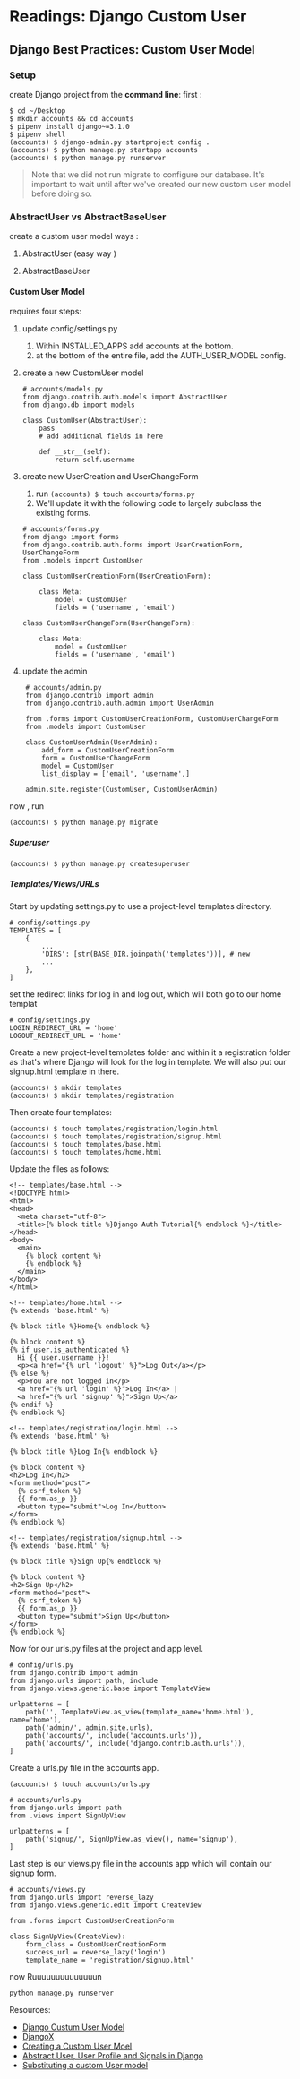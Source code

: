 # Readings: Django Custom User

## Django Best Practices: Custom User Model
### Setup
create  Django project from the **command line**: 
first : 
```
$ cd ~/Desktop
$ mkdir accounts && cd accounts
$ pipenv install django~=3.1.0
$ pipenv shell
(accounts) $ django-admin.py startproject config .
(accounts) $ python manage.py startapp accounts
(accounts) $ python manage.py runserver
```

> Note that we did not run migrate to configure our database. It's important to wait until after we've created our new custom user model before doing so.

### AbstractUser vs AbstractBaseUser
create a custom user model ways : 
1. AbstractUser (easy way )


2. AbstractBaseUser

#### Custom User Model
requires four steps:
1. update config/settings.py
   1. Within INSTALLED_APPS add accounts at the bottom. 
   2. at the bottom of the entire file, add the AUTH_USER_MODEL config.
2. create a new CustomUser model
    ```
    # accounts/models.py
    from django.contrib.auth.models import AbstractUser
    from django.db import models

    class CustomUser(AbstractUser):
        pass
        # add additional fields in here

        def __str__(self):
            return self.username
    ```

3. create new UserCreation and UserChangeForm
   1. run `(accounts) $ touch accounts/forms.py`
   2. We'll update it with the following code to largely subclass the existing forms.

    ```
    # accounts/forms.py
    from django import forms
    from django.contrib.auth.forms import UserCreationForm, UserChangeForm
    from .models import CustomUser

    class CustomUserCreationForm(UserCreationForm):

        class Meta:
            model = CustomUser
            fields = ('username', 'email')

    class CustomUserChangeForm(UserChangeForm):

        class Meta:
            model = CustomUser
            fields = ('username', 'email')
    ```
4. update the admin

```
    # accounts/admin.py
    from django.contrib import admin
    from django.contrib.auth.admin import UserAdmin

    from .forms import CustomUserCreationForm, CustomUserChangeForm
    from .models import CustomUser

    class CustomUserAdmin(UserAdmin):
        add_form = CustomUserCreationForm
        form = CustomUserChangeForm
        model = CustomUser
        list_display = ['email', 'username',]

    admin.site.register(CustomUser, CustomUserAdmin)
```

now , run 
``` (accounts) $ python manage.py makemigrations accounts
(accounts) $ python manage.py migrate 
```
##### Superuser
```
(accounts) $ python manage.py createsuperuser
```
##### Templates/Views/URLs
Start by updating settings.py to use a project-level templates directory.
```
# config/settings.py
TEMPLATES = [
    {
        ...
        'DIRS': [str(BASE_DIR.joinpath('templates'))], # new
        ...
    },
]
```
set the redirect links for log in and log out, which will both go to our home templat
```
# config/settings.py
LOGIN_REDIRECT_URL = 'home'
LOGOUT_REDIRECT_URL = 'home'
```
Create a new project-level templates folder and within it a registration folder as that's where Django will look for the log in template. We will also put our signup.html template in there.
```
(accounts) $ mkdir templates
(accounts) $ mkdir templates/registration
```
Then create four templates:

```
(accounts) $ touch templates/registration/login.html
(accounts) $ touch templates/registration/signup.html
(accounts) $ touch templates/base.html
(accounts) $ touch templates/home.html
```
Update the files as follows:

```
<!-- templates/base.html -->
<!DOCTYPE html>
<html>
<head>
  <meta charset="utf-8">
  <title>{% block title %}Django Auth Tutorial{% endblock %}</title>
</head>
<body>
  <main>
    {% block content %}
    {% endblock %}
  </main>
</body>
</html>
```
```
<!-- templates/home.html -->
{% extends 'base.html' %}

{% block title %}Home{% endblock %}

{% block content %}
{% if user.is_authenticated %}
  Hi {{ user.username }}!
  <p><a href="{% url 'logout' %}">Log Out</a></p>
{% else %}
  <p>You are not logged in</p>
  <a href="{% url 'login' %}">Log In</a> |
  <a href="{% url 'signup' %}">Sign Up</a>
{% endif %}
{% endblock %}
```
```
<!-- templates/registration/login.html -->
{% extends 'base.html' %}

{% block title %}Log In{% endblock %}

{% block content %}
<h2>Log In</h2>
<form method="post">
  {% csrf_token %}
  {{ form.as_p }}
  <button type="submit">Log In</button>
</form>
{% endblock %}
```
```
<!-- templates/registration/signup.html -->
{% extends 'base.html' %}

{% block title %}Sign Up{% endblock %}

{% block content %}
<h2>Sign Up</h2>
<form method="post">
  {% csrf_token %}
  {{ form.as_p }}
  <button type="submit">Sign Up</button>
</form>
{% endblock %}
```
Now for our urls.py files at the project and app level.


```
# config/urls.py
from django.contrib import admin
from django.urls import path, include
from django.views.generic.base import TemplateView

urlpatterns = [
    path('', TemplateView.as_view(template_name='home.html'), name='home'),
    path('admin/', admin.site.urls),
    path('accounts/', include('accounts.urls')),
    path('accounts/', include('django.contrib.auth.urls')),
]
```
Create a urls.py file in the accounts app.

```
(accounts) $ touch accounts/urls.py
```
```
# accounts/urls.py
from django.urls import path
from .views import SignUpView

urlpatterns = [
    path('signup/', SignUpView.as_view(), name='signup'),
]
```
Last step is our views.py file in the accounts app which will contain our signup form.

```
# accounts/views.py
from django.urls import reverse_lazy
from django.views.generic.edit import CreateView

from .forms import CustomUserCreationForm

class SignUpView(CreateView):
    form_class = CustomUserCreationForm
    success_url = reverse_lazy('login')
    template_name = 'registration/signup.html'
```
now Ruuuuuuuuuuuuuun
```
python manage.py runserver
```

Resources:
* [Django Custum User Model](https://learndjango.com/tutorials/django-custom-user-model)
* [DjangoX](https://github.com/wsvincent/djangox)
* [Creating a Custom User Moel](https://www.youtube.com/watch?v=eCeRC7E8Z7Y&t=59s)
* [Abstract User, User Profile and Signals in Django](https://www.youtube.com/watch?v=EudKs1HPUfE)
* [Substituting a custom User model](https://docs.djangoproject.com/en/3.0/topics/auth/customizing/#auth-custom-user)